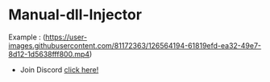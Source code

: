 # Manual-dll-Injector



Example : (https://user-images.githubusercontent.com/81172363/126564194-61819efd-ea32-49e7-8d12-1d5638fff800.mp4)

- Join Discord [click here!](https://discord.gg/Wv2vZKphqF)
